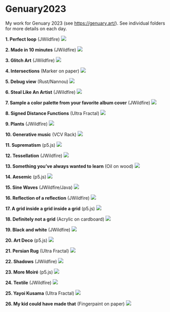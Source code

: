 # Genuary2023
My work for Genuary 2023 (see https://genuary.art/). See individual folders for more details on each day.

**1. Perfect loop** (JWildfire)
![](01/gen1.png)

**2. Made in 10 minutes** (JWildfire)
![](02/gen2-final.png)

**3. Glitch Art** (JWildfire)
![](03/gen3-1.png)

**4. Intersections** (Marker on paper)
![](04/gen4.jpg)

**5. Debug view** (Rust/Nannou)
![](05/gen5.png)

**6. Steal Like An Artist** (JWildfire)
![](06/gen06.png)

**7. Sample a color palette from your favorite album cover** (JWildfire)
![](07/gen07.png)

**8. Signed Distance Functions** (Ultra Fractal)
![](08/gen08.png)

**9. Plants** (JWildfire)
![](09/gen09a.png)

**10. Generative music** (VCV Rack)
![](10/gen10.png)

**11. Suprematism** (p5.js)
![](11/gen11a.png)

**12. Tessellation** (JWildfire)
![](12/gen12.png)

**13. Something you’ve always wanted to learn** (Oil on wood)
![](13/gen13.jpg)

**14. Aesemic** (p5.js)
![](14/gen14a.png)

**15. Sine Waves** (JWildfire/Java)
![](15/gen15.png)

**16. Reflection of a reflection** (JWildfire)
![](16/gen16.png)

**17. A grid inside a grid inside a grid** (p5.js)
![](17/gen17.png)

**18. Definitely not a grid** (Acrylic on cardboard)
![](18/gen18a.png)

**19. Black and white** (JWildfire)
![](19/gen19.png)

**20. Art Deco** (p5.js)
![](20/gen20a.png)

**21. Persian Rug** (Ultra Fractal)
![](21/gen21.png)

**22. Shadows** (JWildfire)
![](22/gen22.png)

**23. More Moiré** (p5.js)
![](23/gen23a.png)

**24. Textile** (JWildfire)
![](24/gen24.png)

**25. Yayoi Kusama** (Ultra Fractal)
![](25/gen25a.png)

**26. My kid could have made that** (Fingerpaint on paper)
![](26/gen26.png)

